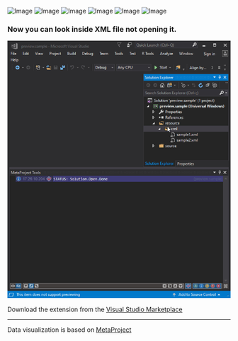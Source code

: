 ![Image](https://img.shields.io/github/license/viacheslav-lozinskyi/Preview-XML)
![Image](https://img.shields.io/github/issues/viacheslav-lozinskyi/Preview-XML)
![Image](https://img.shields.io/github/languages/code-size/viacheslav-lozinskyi/Preview-XML)
![Image](https://img.shields.io/badge/VS-2019-blueviolet)
![Image](https://img.shields.io/badge/VS-2017-blueviolet)
![Image](https://img.shields.io/badge/VS-2015-blueviolet)

### Now you can look inside XML file not opening it.

![Image](resource/video/Presentation1.gif)

Download the extension from the [Visual Studio Marketplace](https://marketplace.visualstudio.com/items?itemName=ViacheslavLozinskyi.Preview-XML)
<hr>
Data visualization is based on <a href="https://marketplace.visualstudio.com/items?itemName=ViacheslavLozinskyi.MetaProject">MetaProject</a>
